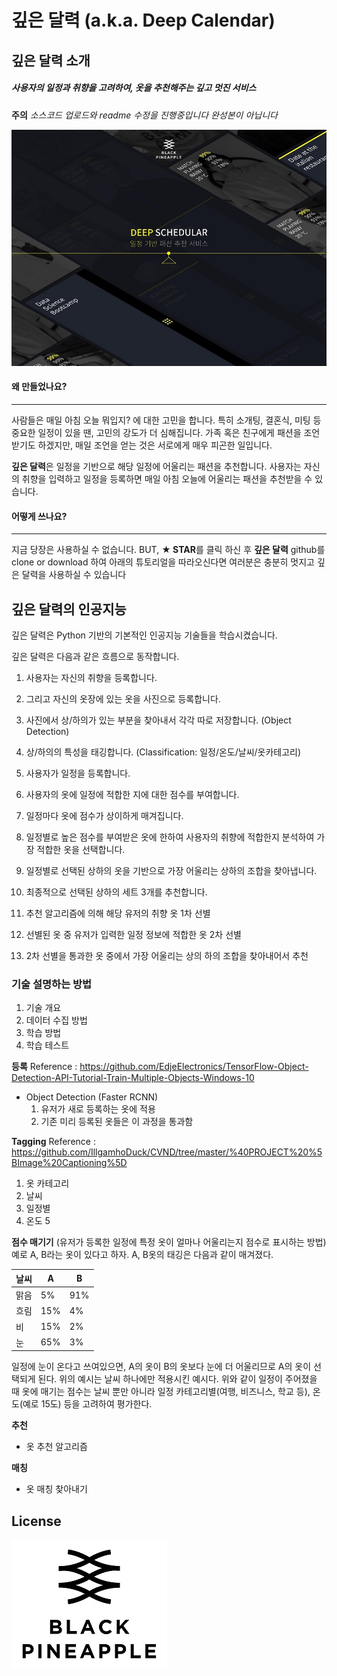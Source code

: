# 깊은 달력 (a.k.a. Deep Calendar)

## 깊은 달력 소개

##### 사용자의 일정과 취향을 고려하여, 옷을 추천해주는 깊고 멋진 서비스

**주의** 
_소스코드 업로드와 readme 수정을 진행중입니다
완성본이 아닙니다_


![main page](./main.jpg)

#### 왜 만들었나요?
___
사람들은 매일 아침 오늘 뭐입지? 에 대한 고민을 합니다.
특히 소개팅, 결혼식, 미팅 등 중요한 일정이 있을 땐, 고민의 강도가 더 심해집니다.
가족 혹은 친구에게 패션을 조언 받기도 하겠지만, 매일 조언을 얻는 것은 서로에게 매우 피곤한 일입니다.

**깊은 달력**은 일정을 기반으로 해당 일정에 어울리는 패션을 추천합니다.
사용자는 자신의 취향을 입력하고 일정을 등록하면 매일 아침 오늘에 어울리는 패션을 추천받을 수 있습니다.


#### 어떻게 쓰나요?
___
지금 당장은 사용하실 수 없습니다.
BUT, **★ STAR**를 클릭 하신 후 **깊은 달력** github를 clone or download 하여 아래의 튜토리얼을 따라오신다면
여러분은 충분히 멋지고 깊은 달력을 사용하실 수 있습니다


## 깊은 달력의 인공지능
깊은 달력은 Python 기반의 기본적인 인공지능 기술들을 학습시켰습니다.

깊은 달력은 다음과 같은 흐름으로 동작합니다.
1. 사용자는 자신의 취향을 등록합니다.
2. 그리고 자신의 옷장에 있는 옷을 사진으로 등록합니다.
3. 사진에서 상/하의가 있는 부분을 찾아내서 각각 따로 저장합니다. (Object Detection)
4. 상/하의의 특성을 태깅합니다. (Classification: 일정/온도/날씨/옷카테고리)
5. 사용자가 일정을 등록합니다.
6. 사용자의 옷에 일정에 적합한 지에 대한 점수를 부여합니다.
7. 일정마다 옷에 점수가 상이하게 매겨집니다.
8. 일정별로 높은 점수를 부여받은 옷에 한하여 사용자의 취향에 적합한지 분석하여 가장 적합한 옷을 선택합니다.
9. 일정별로 선택된 상하의 옷을 기반으로 가장 어울리는 상하의 조합을 찾아냅니다.
10. 최종적으로 선택된 상하의 세트 3개를 추천합니다.

1. 추천 알고리즘에 의해 해당 유저의 취향 옷 1차 선별
2. 선별된 옷 중 유저가 입력한 일정 정보에 적합한 옷 2차 선별
3. 2차 선별을 통과한 옷 중에서 가장 어울리는 상의 하의 조합을 찾아내어서 추천

### 기술 설명하는 방법
1. 기술 개요
2. 데이터 수집 방법
3. 학습 방법
4. 학습 테스트

**등록**
Reference : https://github.com/EdjeElectronics/TensorFlow-Object-Detection-API-Tutorial-Train-Multiple-Objects-Windows-10

- Object Detection (Faster RCNN)
    1. 유저가 새로 등록하는 옷에 적용
    2. 기존 미리 등록된 옷들은 이 과정을 통과함


**Tagging**
Reference : https://github.com/IllgamhoDuck/CVND/tree/master/%40PROJECT%20%5BImage%20Captioning%5D
1. 옷 카테고리
2. 날씨
3. 일정별
4. 온도
5

**점수 매기기** (유저가 등록한 일정에 특정 옷이 얼마나 어울리는지 점수로 표시하는 방법)
예로 A, B라는 옷이 있다고 하자. A, B옷의 태깅은 다음과 같이 매겨졌다.


| 날씨 | A | B |
|--------|--------|--------|
| 맑음       | 5%       | 91%       | 
| 흐림       | 15%       | 4%       |
| 비       | 15%       | 2%       |
| 눈       | 65%       | 3%       |
일정에 눈이 온다고 쓰여있으면, A의 옷이 B의 옷보다 눈에 더 어울리므로 A의 옷이 선택되게 된다.
위의 예시는 날씨 하나에만 적용시킨 예시다. 위와 같이 일정이 주어졌을 때 옷에 매기는 점수는
날씨 뿐만 아니라 일정 카테고리별(여행, 비즈니스, 학교 등), 온도(예로 15도) 등을 고려하여 평가한다.


**추천**
- 옷 추천 알고리즘


**매칭**
- 옷 매칭 찾아내기

## License
![main page](./bplogo.jpg)

